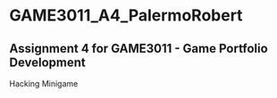 # GAME3011_A4_PalermoRobert
## Assignment 4 for GAME3011 - Game Portfolio Development
Hacking Minigame
